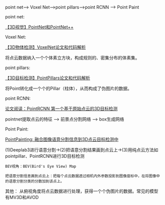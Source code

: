 point net--> Voxel Net-->point pillars—>point RCNN --> Point Paint

point net:

[【3D视觉】PointNet和PointNet++](https://zhuanlan.zhihu.com/p/336496973)
  
  
Voxel Net:

[【3D物体检测】VoxelNet论文和代码解析](https://zhuanlan.zhihu.com/p/352419316)
  
   将点云数据纳入一个个体素立方块，构成规则的、密集分布的体素集。
  
point pillars:

[【3D目标检测】PointPillars论文和代码解析](https://zhuanlan.zhihu.com/p/357626425)

  将Point转化成一个个的Pillar（柱体），从而构成了伪图片的数据。
  
  
point RCNN: 

[论文阅读：PointRCNN 第一个基于原始点云的3D目标检测](https://zhuanlan.zhihu.com/p/71564244)

  pointnet提取点云的特征 --> 前景点分割网络 --> box生成网络
  
Point Paint:

[PointPainting: 融合图像语意分割信息到3D点云目标检测中](https://zhuanlan.zhihu.com/p/96449107)

  (1)Deeplab3进行语意分割->(2)把语意分割结果画到点云上->(3)用纯点云方法如pointpillar、PointRCNN进行3D目标检测
	
	BEV视角：BEV(Bird's Eye View) Map
	
	把语意分割信息画到点云上：把每个点云数据透过相机内外参数投影到图像座标中，在将图像中的语意分割分类的分数加到该点上。


其他： 从俯视角度将点云数据进行处理，获得一个个伪图片的数据。常见的模型有MV3D和AVOD

